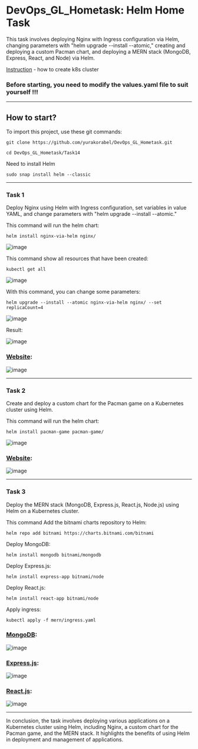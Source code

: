 # DevOps_GL_Hometask: Helm Home Task

This task involves deploying Nginx with Ingress configuration via Helm, changing parameters with "helm upgrade --install --atomic," creating and deploying a custom Pacman chart, and deploying a MERN stack (MongoDB, Express, React, and Node) via Helm.

[Instruction](https://github.com/yurakorabel/DevOps_GL_Hometask/tree/main/Task11) - how to create k8s cluster

### Before starting, you need to modify the values.yaml file to suit yourself !!!

<hr>

## How to start? 

To import this project, use these git commands:
```
git clone https://github.com/yurakorabel/DevOps_GL_Hometask.git
```
```
cd DevOps_GL_Hometask/Task14
```

Need to install Helm
```
sudo snap install helm --classic
```

<hr>

### Task 1

Deploy Nginx using Helm with Ingress configuration, set variables in value YAML, and change parameters with "helm upgrade --install --atomic."

This command will run the helm chart:
```
helm install nginx-via-helm nginx/
```
![image](https://user-images.githubusercontent.com/55669434/218340839-3b05ebf5-9cc7-4a3a-943b-ad9267443ee4.png)

This command show all resources that have been created:
```
kubectl get all
```
![image](https://user-images.githubusercontent.com/55669434/218341153-dfd2f437-8dd8-4ef0-9c99-7859ab989517.png)

With this command, you can change some parameters:
```
helm upgrade --install --atomic nginx-via-helm nginx/ --set replicaCount=4
```
![image](https://user-images.githubusercontent.com/55669434/218341183-4df3888d-fa5f-4beb-baed-a1aca41ce84e.png)

Result:

![image](https://user-images.githubusercontent.com/55669434/218341200-d8ec8db9-c77e-4184-9ed2-3f8f7db03088.png)

### [Website](http://yurakorabel.dynv6.net/nginx-via-helm):

![image](https://user-images.githubusercontent.com/55669434/218341361-672ec245-0408-4805-b0b2-ae3470ea36a2.png)

<hr>

### Task 2

Create and deploy a custom chart for the Pacman game on a Kubernetes cluster using Helm.

This command will run the helm chart:
```
helm install pacman-game pacman-game/
```
![image](https://user-images.githubusercontent.com/55669434/218341831-99b7bbe5-0420-47e2-b906-33068ad1b22f.png)

### [Website](http://yurakorabel.dynv6.net/):

![image](https://user-images.githubusercontent.com/55669434/218341651-0785f121-f50c-4599-9fff-9158d864bae0.png)

<hr>

### Task 3

Deploy the MERN stack (MongoDB, Express.js, React.js, Node.js) using Helm on a Kubernetes cluster.

This command Add the bitnami charts repository to Helm:
```
helm repo add bitnami https://charts.bitnami.com/bitnami
```

Deploy MongoDB:
```
helm install mongodb bitnami/mongodb
```

Deploy Express.js:
```
helm install express-app bitnami/node
```

Deploy React.js:
```
helm install react-app bitnami/node
```

Apply ingress:
```
kubectl apply -f mern/ingress.yaml
```

### [MongoDB](http://yurakorabel.dynv6.net/mongodb):

![image](https://user-images.githubusercontent.com/55669434/218342330-f6235101-b0aa-488c-8067-2ceb0b8e31c7.png)

### [Express.js](http://yurakorabel.dynv6.net/express):

![image](https://user-images.githubusercontent.com/55669434/218342401-3017b304-65c1-42c9-8f45-b0f33753b21f.png)

### [React.js](http://yurakorabel.dynv6.net/react):

![image](https://user-images.githubusercontent.com/55669434/218342434-645010d5-0497-498a-8c66-16c3789007d4.png)

<hr>

In conclusion, the task involves deploying various applications on a Kubernetes cluster using Helm, including Nginx, a custom chart for the Pacman game, and the MERN stack. It highlights the benefits of using Helm in deployment and management of applications.







